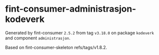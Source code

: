 # fint-consumer-administrasjon-kodeverk

Generated by fint-consumer `2.5.2` from tag `v3.18.0` on package `kodeverk` and component `administrasjon`.

Based on fint-consumer-skeleton refs/tags/v1.8.2.
